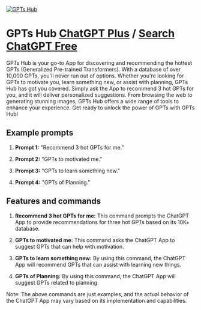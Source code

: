 
[![GPTs Hub](https://files.oaiusercontent.com/file-g6KakXxFYxC4SQjlVWOhcolI?se=2123-10-18T08%3A06%3A55Z&sp=r&sv=2021-08-06&sr=b&rscc=max-age%3D31536000%2C%20immutable&rscd=attachment%3B%20filename%3DWechatIMG998.jpg&sig=Q5mkMA4HLsLOO1RyLDhEWpgrm8w3hLUKU2NTWxjtiSs%3D)](https://chat.openai.com/g/g-KK6ms1ehm-gpts-hub)

# GPTs Hub [ChatGPT Plus](https://chat.openai.com/g/g-KK6ms1ehm-gpts-hub) / [Search ChatGPT Free](https://gptcall.net/index.html#/?search=GPTs%20Hub)

GPTs Hub is your go-to App for discovering and recommending the hottest GPTs (Generalized Pre-trained Transformers). With a database of over 10,000 GPTs, you'll never run out of options. Whether you're looking for GPTs to motivate you, learn something new, or assist with planning, GPTs Hub has got you covered. Simply ask the App to recommend 3 hot GPTs for you, and it will deliver personalized suggestions. From browsing the web to generating stunning images, GPTs Hub offers a wide range of tools to enhance your experience. Get ready to unlock the power of GPTs with GPTs Hub!

## Example prompts

1. **Prompt 1:** "Recommend 3 hot GPTs for me."

2. **Prompt 2:** "GPTs to motivated me."

3. **Prompt 3:** "GPTs to learn something new."

4. **Prompt 4:** "GPTs of Planning."

## Features and commands

1. **Recommend 3 hot GPTs for me:** This command prompts the ChatGPT App to provide recommendations for three hot GPTs based on its 10K+ database.

2. **GPTs to motivated me:** This command asks the ChatGPT App to suggest GPTs that can help with motivation.

3. **GPTs to learn something new:** By using this command, the ChatGPT App will recommend GPTs that can assist with learning new things.

4. **GPTs of Planning:** By using this command, the ChatGPT App will suggest GPTs related to planning.

Note: The above commands are just examples, and the actual behavior of the ChatGPT App may vary based on its implementation and capabilities.



